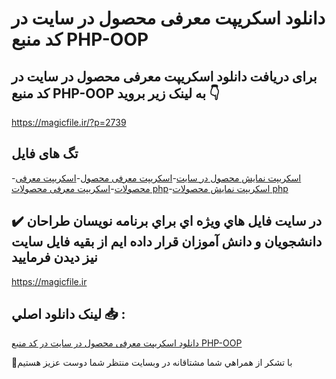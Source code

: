 # دانلود اسکریپت معرفی محصول در سایت در کد منبع PHP-OOP

## برای دریافت دانلود اسکریپت معرفی محصول در سایت در کد منبع PHP-OOP به لینک زیر بروید 👇

https://magicfile.ir/?p=2739

## تگ های فایل

-[اسکریپت نمایش محصول در سایت](https://magicfile.ir/product/%d8%a7%d8%b3%da%a9%d8%b1%db%8c%d9%be%d8%aa-%d9%85%d8%b9%d8%b1%d9%81%db%8c-%d9%85%d8%ad%d8%b5%d9%88%d9%84-%d8%af%d8%b1-%d8%b3%d8%a7%db%8c%d8%aa-%d8%af%d8%b1-%da%a9%d8%af-%d9%85%d9%86%d8%a8%d8%b9php-oop/)-[اسکریپت معرفی محصول](https://magicfile.ir/product/%d8%a7%d8%b3%da%a9%d8%b1%db%8c%d9%be%d8%aa-%d9%85%d8%b9%d8%b1%d9%81%db%8c-%d9%85%d8%ad%d8%b5%d9%88%d9%84-%d8%af%d8%b1-%d8%b3%d8%a7%db%8c%d8%aa-%d8%af%d8%b1-%da%a9%d8%af-%d9%85%d9%86%d8%a8%d8%b9php-oop/)-[اسکریپت معرفی محصولات](https://magicfile.ir/product/%d8%a7%d8%b3%da%a9%d8%b1%db%8c%d9%be%d8%aa-%d9%85%d8%b9%d8%b1%d9%81%db%8c-%d9%85%d8%ad%d8%b5%d9%88%d9%84-%d8%af%d8%b1-%d8%b3%d8%a7%db%8c%d8%aa-%d8%af%d8%b1-%da%a9%d8%af-%d9%85%d9%86%d8%a8%d8%b9php-oop/)-[اسکریپت معرفی محصولات php](https://magicfile.ir/product/%d8%a7%d8%b3%da%a9%d8%b1%db%8c%d9%be%d8%aa-%d9%85%d8%b9%d8%b1%d9%81%db%8c-%d9%85%d8%ad%d8%b5%d9%88%d9%84-%d8%af%d8%b1-%d8%b3%d8%a7%db%8c%d8%aa-%d8%af%d8%b1-%da%a9%d8%af-%d9%85%d9%86%d8%a8%d8%b9php-oop/)-[اسکریپت نمایش محصولات php](https://magicfile.ir/product/%d8%a7%d8%b3%da%a9%d8%b1%db%8c%d9%be%d8%aa-%d9%85%d8%b9%d8%b1%d9%81%db%8c-%d9%85%d8%ad%d8%b5%d9%88%d9%84-%d8%af%d8%b1-%d8%b3%d8%a7%db%8c%d8%aa-%d8%af%d8%b1-%da%a9%d8%af-%d9%85%d9%86%d8%a8%d8%b9php-oop/)

## ✔️ در سايت فايل هاي ويژه اي براي برنامه نويسان طراحان دانشجويان و دانش آموزان قرار داده ايم از بقيه فايل سايت نيز ديدن فرماييد

https://magicfile.ir


## لينک دانلود اصلي 📥 :

[دانلود اسکریپت معرفی محصول در سایت در کد منبع PHP-OOP](https://magicfile.ir/product/%d8%a7%d8%b3%da%a9%d8%b1%db%8c%d9%be%d8%aa-%d9%85%d8%b9%d8%b1%d9%81%db%8c-%d9%85%d8%ad%d8%b5%d9%88%d9%84-%d8%af%d8%b1-%d8%b3%d8%a7%db%8c%d8%aa-%d8%af%d8%b1-%da%a9%d8%af-%d9%85%d9%86%d8%a8%d8%b9php-oop/) 


🙏با تشکر از همراهي شما مشتاقانه در وبسایت منتظر شما دوست عزیز هستیم

